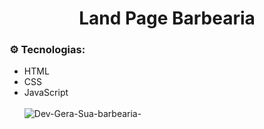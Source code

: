 <h1 align="center">Land Page Barbearia</h1>



### ⚙️ Tecnologias:
- HTML
- CSS
- JavaScript
<br /> <br />
![Dev-Gera-Sua-barbearia-](https://github.com/geraldok7/land-barbearia/assets/70239672/8794c307-8f1c-40c9-9e33-9b131b0288fd)
